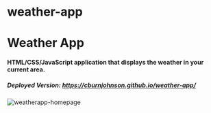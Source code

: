 # weather-app


# Weather App

#### HTML/CSS/JavaScript application that displays the weather in your current area.

##### Deployed Version: https://cburnjohnson.github.io/weather-app/

![weatherapp-homepage](https://user-images.githubusercontent.com/44681780/77862565-405a8880-71d1-11ea-9ae6-3ab74215df8e.jpg)
